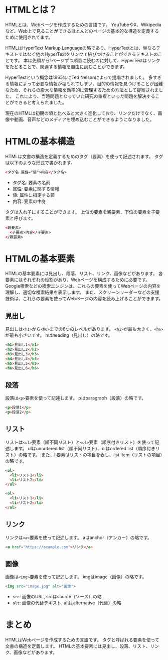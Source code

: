 # HTMLとは？

HTMLとは、Webページを作成するための言語です。
YouTubeやX、Wikipediaなど、Web上で見ることができるほとんどのページの基本的な構造を定義するために使用されてます。

HTMLはHyperText Markup Languageの略であり、HyperTextとは、単なるテキストではなく他のHyperTextをリンクで結びつけることができるテキストのことです。
本は先頭から1ページずつ順番に読むのに対して、HyperTextはリンクをたどることで、関連する情報を自由に読むことができます。

HyperTextという概念は1965年にTed Nelsonによって提唱されました。
多すぎる情報によって必要な情報が埋もれてしまい、目的の情報を見つけることが困難なため、それらの膨大な情報を効率的に管理するための方法として提案されました。
これにより、当時問題となっていた研究の重複といった問題を解決することができると考えられました。

現在のHTMLは初期の頃と比べると大きく進化しており、リンクだけでなく、画像や動画、音声などのメディアを埋め込むことができるようになりました。

# HTMLの基本構造

HTMLは文書の構造を定義するためのタグ（要素）を使って記述されます。
タグは以下のような形式で書かれます。

```html
<タグ名 属性="値">内容</タグ名>
```

- タグ名: 要素の名前
- 属性: 要素に関する情報
- 値: 属性に指定する値
- 内容: 要素の中身

タグは入れ子にすることができます。
上位の要素を親要素、下位の要素を子要素と呼びます。

```html
<親要素>
  <子要素>内容</子要素>
</親要素>
```

# HTMLの基本要素

HTMLの基本要素には見出し、段落、リスト、リンク、画像などがあります。
各要素にはそれぞれの役割があり、Webページを構成するために必要です。
Google検索などの検索エンジンは、これらの要素を使ってWebページの内容を理解し、適切な検索結果を表示します。
また、スクリーンリーダーなどの支援技術は、これらの要素を使ってWebページの内容を読み上げることができます。

## 見出し

見出しは`<h1>`から`<h6>`までの6つのレベルがあります。
`<h1>`が最も大きく、`<h6>`が最も小さいです。
hはheading（見出し）の略です。

```html
<h1>見出し1</h1>
<h2>見出し2</h2>
<h3>見出し3</h3>
<h4>見出し4</h4>
<h5>見出し5</h5>
<h6>見出し6</h6>
```

## 段落

段落は`<p>`要素を使って記述します。
pはparagraph（段落）の略です。

```html
<p>段落1</p>
<p>段落2</p>
```

## リスト

リストは`<ul>`要素（順不同リスト）と`<ol>`要素（順序付きリスト）を使って記述します。
ulはunordered list（順不同リスト）、olはordered list（順序付きリスト）の略です。
また、li要素はリストの項目を表し、list item（リストの項目）の略です。

```html
<ul>
  <li>リスト1</li>
  <li>リスト2</li>
</ul>

<ol>
  <li>リスト1</li>
  <li>リスト2</li>
</ol>
```

## リンク

リンクは`<a>`要素を使って記述します。
aはanchor（アンカー）の略です。

```html
<a href="https://example.com">リンク</a>
```

## 画像

画像は`<img>`要素を使って記述します。
imgはimage（画像）の略です。

```html
<img src="image.jpg" alt="画像">
```

- `src`: 画像のURL, srcはsource（ソース）の略
- `alt`: 画像の代替テキスト, altはalternative（代替）の略

# まとめ

HTMLはWebページを作成するための言語です。
タグと呼ばれる要素を使って文書の構造を定義します。
HTMLの基本要素には見出し、段落、リスト、リンク、画像などがあります。
